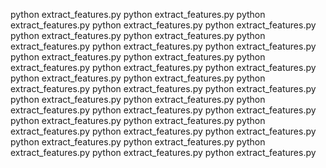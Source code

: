 python extract_features.py
python extract_features.py
python extract_features.py
python extract_features.py
python extract_features.py
python extract_features.py
python extract_features.py
python extract_features.py
python extract_features.py
python extract_features.py
python extract_features.py
python extract_features.py
python extract_features.py
python extract_features.py
python extract_features.py
python extract_features.py
python extract_features.py
python extract_features.py
python extract_features.py
python extract_features.py
python extract_features.py
python extract_features.py
python extract_features.py
python extract_features.py
python extract_features.py
python extract_features.py
python extract_features.py
python extract_features.py
python extract_features.py
python extract_features.py
python extract_features.py
python extract_features.py
python extract_features.py
python extract_features.py
python extract_features.py
